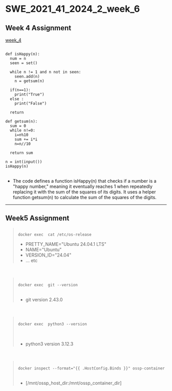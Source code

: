 # SWE_2021_41_2024_2_week_6
## Week 4 Assignment
[week_4](https://github.com/minju0304/SWE_2021_41_2024_2_week4.git)
<pre>
<code>
def isHappy(n):
  num = n
  seen = set()

  while n != 1 and n not in seen:
    seen.add(n)
    n = getsum(n)

  if(n==1):
    print("True")
  else :
    print("False")

  return

def getsum(n):
  sum = 0
  while n!=0:
    i=n%10
    sum += i*i
    n=n//10

  return sum

n = int(input())
isHappy(n)
</code>
</pre>
- The code defines a function isHappy(n) that checks if a number is a "happy number," meaning it eventually reaches 1 when repeatedly replacing it with the sum of the squares of its digits. It uses a helper function getsum(n) to calculate the sum of the squares of the digits.
---
## Week5 Assignment

>  <code>
>docker exec <ossp_container> cat /etc/os-release
></code>
>  
>- PRETTY_NAME="Ubuntu 24.04.1 LTS"
>- NAME="Ubuntu"
>- VERSION_ID="24.04"
>- ... etc

<br>

><pre>
>  <code>
>docker exec <ossp_container> git --version
></code>
> </pre>
>- git version 2.43.0

<br>

><pre>
>  <code>
>docker exec <ossp_container> python3 --version
></code>
>  </pre>
>- python3 version 3.12.3

<br>

><pre>
>  <code>
>docker inspect --format="{{ .HostConfig.Binds }}" ossp-container 
></code>
></pre>
>- [/mnt/ossp_host_dir:/mnt/ossp_container_dir]

